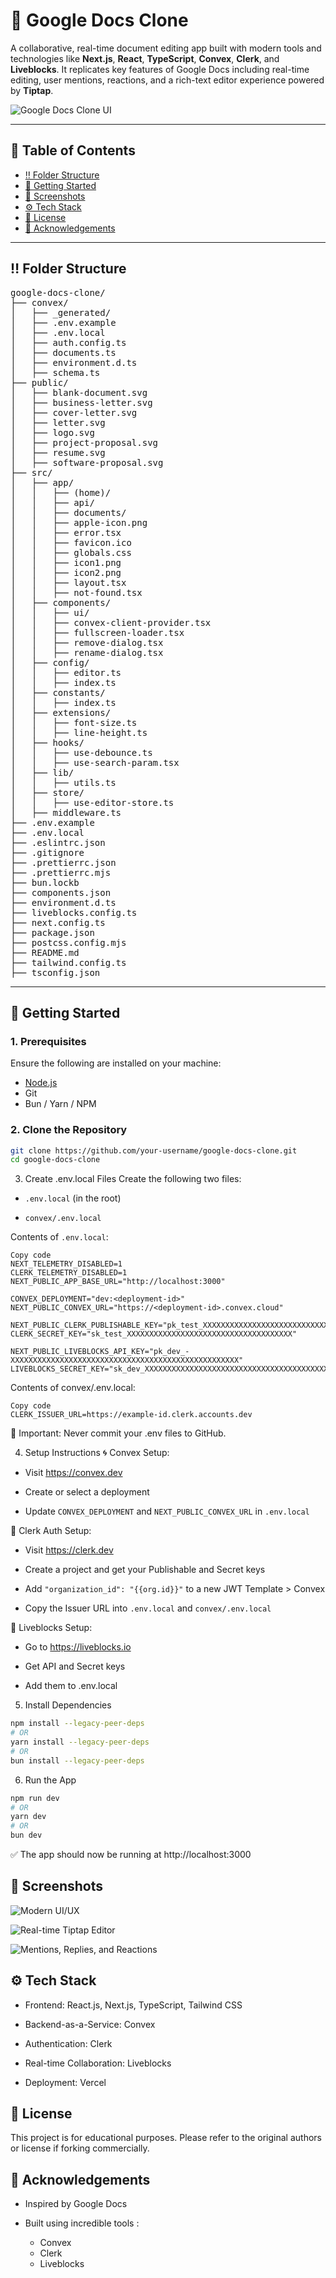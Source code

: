 # 📝 Google Docs Clone

A collaborative, real-time document editing app built with modern tools and technologies like **Next.js**, **React**, **TypeScript**, **Convex**, **Clerk**, and **Liveblocks**. It replicates key features of Google Docs including real-time editing, user mentions, reactions, and a rich-text editor experience powered by **Tiptap**.

![Google Docs Clone UI](https://github.com/ARtoRiAs10/google-docs-clone/blob/main/.github/images/img_main.png)

---

## 📔 Table of Contents

- [‼️ Folder Structure](#️-folder-structure)
- [🧰 Getting Started](#-getting-started)
- [📸 Screenshots](#-screenshots)
- [⚙️ Tech Stack](#️-tech-stack)
- [📄 License](#-license)
- [🙌 Acknowledgements](#-acknowledgements)

---

## ‼️ Folder Structure

<pre>
google-docs-clone/
├── convex/
│   ├── _generated/
│   ├── .env.example
│   ├── .env.local
│   ├── auth.config.ts
│   ├── documents.ts
│   ├── environment.d.ts
│   ├── schema.ts
├── public/
│   ├── blank-document.svg
│   ├── business-letter.svg
│   ├── cover-letter.svg
│   ├── letter.svg
│   ├── logo.svg
│   ├── project-proposal.svg
│   ├── resume.svg
│   ├── software-proposal.svg
├── src/
│   ├── app/
│   │   ├── (home)/
│   │   ├── api/
│   │   ├── documents/
│   │   ├── apple-icon.png
│   │   ├── error.tsx
│   │   ├── favicon.ico
│   │   ├── globals.css
│   │   ├── icon1.png
│   │   ├── icon2.png
│   │   ├── layout.tsx
│   │   ├── not-found.tsx
│   ├── components/
│   │   ├── ui/
│   │   ├── convex-client-provider.tsx
│   │   ├── fullscreen-loader.tsx
│   │   ├── remove-dialog.tsx
│   │   ├── rename-dialog.tsx
│   ├── config/
│   │   ├── editor.ts
│   │   ├── index.ts
│   ├── constants/
│   │   ├── index.ts
│   ├── extensions/
│   │   ├── font-size.ts
│   │   ├── line-height.ts
│   ├── hooks/
│   │   ├── use-debounce.ts
│   │   ├── use-search-param.tsx
│   ├── lib/
│   │   ├── utils.ts
│   ├── store/
│   │   ├── use-editor-store.ts
│   ├── middleware.ts
├── .env.example
├── .env.local
├── .eslintrc.json
├── .gitignore
├── .prettierrc.json
├── .prettierrc.mjs
├── bun.lockb
├── components.json
├── environment.d.ts
├── liveblocks.config.ts
├── next.config.ts
├── package.json
├── postcss.config.mjs
├── README.md
├── tailwind.config.ts
├── tsconfig.json
</pre>

---

## 🧰 Getting Started

### 1. Prerequisites

Ensure the following are installed on your machine:

- [Node.js](https://nodejs.org/)
- Git
- Bun / Yarn / NPM

### 2. Clone the Repository

```bash
git clone https://github.com/your-username/google-docs-clone.git
cd google-docs-clone
```

3. Create .env.local Files
Create the following two files:

  *  `.env.local` (in the root)

  *  `convex/.env.local`

Contents of `.env.local`:
```env
Copy code
NEXT_TELEMETRY_DISABLED=1
CLERK_TELEMETRY_DISABLED=1
NEXT_PUBLIC_APP_BASE_URL="http://localhost:3000"

CONVEX_DEPLOYMENT="dev:<deployment-id>"
NEXT_PUBLIC_CONVEX_URL="https://<deployment-id>.convex.cloud"

NEXT_PUBLIC_CLERK_PUBLISHABLE_KEY="pk_test_XXXXXXXXXXXXXXXXXXXXXXXXXXXXXXXXXXXXXXXXXXXXXXXXXXXXXXXXX"
CLERK_SECRET_KEY="sk_test_XXXXXXXXXXXXXXXXXXXXXXXXXXXXXXXXXXXXX"

NEXT_PUBLIC_LIVEBLOCKS_API_KEY="pk_dev_-XXXXXXXXXXXXXXXXXXXXXXXXXXXXXXXXXXXXXXXXXXXXXXXXXXX"
LIVEBLOCKS_SECRET_KEY="sk_dev_XXXXXXXXXXXXXXXXXXXXXXXXXXXXXXXXXXXXXXXXXXXXXXXXXXXXXXXXX"
```

Contents of convex/.env.local:
```env
Copy code
CLERK_ISSUER_URL=https://example-id.clerk.accounts.dev
```

🛑 Important: Never commit your .env files to GitHub.

4. Setup Instructions
🌀 Convex Setup:
  *  Visit https://convex.dev

  *  Create or select a deployment

  *  Update `CONVEX_DEPLOYMENT` and `NEXT_PUBLIC_CONVEX_URL` in `.env.local`

🔐 Clerk Auth Setup:
  *  Visit https://clerk.dev

  *  Create a project and get your Publishable and Secret keys

  *  Add `"organization_id": "{{org.id}}"` to a new JWT Template > Convex

  *  Copy the Issuer URL into `.env.local` and `convex/.env.local`

🔄 Liveblocks Setup:
  *  Go to https://liveblocks.io

  *  Get API and Secret keys

  *  Add them to .env.local



5. Install Dependencies

```bash
npm install --legacy-peer-deps
# OR
yarn install --legacy-peer-deps
# OR
bun install --legacy-peer-deps
```
6. Run the App

```bash
npm run dev
# OR
yarn dev
# OR
bun dev
```
✅ The app should now be running at http://localhost:3000

## 📸 Screenshots
 ![Modern UI/UX](https://github.com/ARtoRiAs10/google-docs-clone/blob/main/.github/images/img1.png)

 ![Real-time Tiptap Editor](https://github.com/ARtoRiAs10/google-docs-clone/blob/main/.github/images/img2.png)

 ![Mentions, Replies, and Reactions](https://github.com/ARtoRiAs10/google-docs-clone/blob/main/.github/images/img3.png)

## ⚙️ Tech Stack
  *  Frontend: React.js, Next.js, TypeScript, Tailwind CSS

  *  Backend-as-a-Service: Convex

  *  Authentication: Clerk

  *  Real-time Collaboration: Liveblocks

  *  Deployment: Vercel

## 📄 License
This project is for educational purposes. Please refer to the original authors or license if forking commercially.

## 🙌 Acknowledgements
  *  Inspired by Google Docs

  *  Built using incredible tools :
      *  Convex
      *  Clerk
      *  Liveblocks


